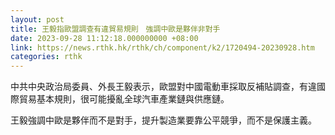 ```yaml
---
layout: post
title: 王毅指歐盟調查有違貿易規則　強調中歐是夥伴非對手
date: 2023-09-28 11:12:18.000000000 +08:00
link: https://news.rthk.hk/rthk/ch/component/k2/1720494-20230928.htm
categories: rthk
---
```


中共中央政治局委員、外長王毅表示，歐盟對中國電動車採取反補貼調查，有違國際貿易基本規則，很可能擾亂全球汽車產業鏈與供應鏈。

王毅強調中歐是夥伴而不是對手，提升製造業要靠公平競爭，而不是保護主義。
